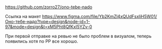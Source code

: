 https://github.com/zorro27/ono-tebe-nado

Ссылка на макет 
https://www.figma.com/file/Yb2KmZl4xQUdFsxliH5W01/Оно-тебе-надо?type=design&node-id=1-97&mode=design&t=xM5Pht8QfKxI5YZv-0

При первой отправке на ревью не было проблем в визуалом, теперь появились хотя по РР все хорошо.
